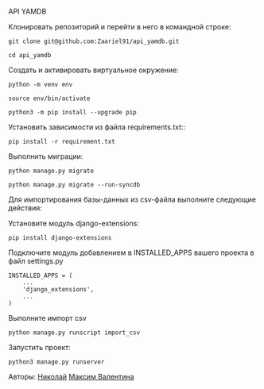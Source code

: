 API YAMDB

Клонировать репозиторий и перейти в него в командной строке:

```
git clone git@github.com:Zaariel91/api_yamdb.git
```

```
cd api_yamdb
```

Cоздать и активировать виртуальное окружение:

```
python -m venv env
```

```
source env/bin/activate
```

```
python3 -m pip install --upgrade pip
```

Установить зависимости из файла requirements.txt::

```
pip install -r requirement.txt
```

Выполнить миграции:

```
python manage.py migrate
```
```
python manage.py migrate --run-syncdb
```

Для импортирования базы-данных из csv-файла выполните следующие действия:

Установите модуль django-extensions:

```
pip install django-extensions
```

Подключите модуль добавлением в INSTALLED_APPS вашего проекта в файл settings.py

```
INSTALLED_APPS = (
    ...
    'django_extensions',
    ...
)
```

Выполните импорт csv

```
python manage.py runscript import_csv
```

Запустить проект:

```
python3 manage.py runserver
```

Авторы: 
<a href="https://github.com/Zaariel91">Николай</a>
<a href="https://github.com/DarkAngeIx">Максим </a>
<a href="https://github.com/Valentina-Kriakova">Валентина</a>
